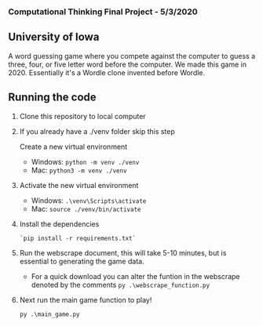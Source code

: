 ### Computational Thinking Final Project - 5/3/2020

## University of Iowa

A word guessing game where you compete against the computer to guess a three, four, or five letter word before the computer.
We made this game in 2020. Essentially it's a Wordle clone invented before Wordle.

## Running the code

1.  Clone this repository to local computer

2.  If you already have a ./venv folder skip this step

    Create a new virtual environment

    - Windows: `python -m venv ./venv`
    - Mac: `python3 -m venv ./venv`

3.  Activate the new virtual environment

    - Windows:
      `.\venv\Scripts\activate`
    - Mac:
      `source ./venv/bin/activate`

4.  Install the dependencies

        `pip install -r requirements.txt`

5.  Run the webscrape document, this will take 5-10 minutes, but is essential to generating the game data.

    - For a quick download you can alter the funtion in the webscrape denoted by the comments
      `py .\webscrape_function.py`

6.  Next run the main game function to play!

    `py .\main_game.py`
